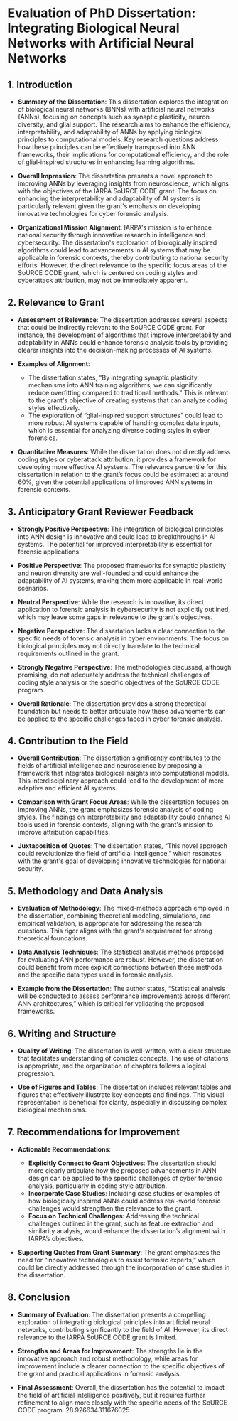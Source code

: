 # Evaluation of PhD Dissertation: Integrating Biological Neural Networks with Artificial Neural Networks

## 1. Introduction
- **Summary of the Dissertation**: This dissertation explores the integration of biological neural networks (BNNs) with artificial neural networks (ANNs), focusing on concepts such as synaptic plasticity, neuron diversity, and glial support. The research aims to enhance the efficiency, interpretability, and adaptability of ANNs by applying biological principles to computational models. Key research questions address how these principles can be effectively transposed into ANN frameworks, their implications for computational efficiency, and the role of glial-inspired structures in enhancing learning algorithms.

- **Overall Impression**: The dissertation presents a novel approach to improving ANNs by leveraging insights from neuroscience, which aligns with the objectives of the IARPA SoURCE CODE grant. The focus on enhancing the interpretability and adaptability of AI systems is particularly relevant given the grant's emphasis on developing innovative technologies for cyber forensic analysis.

- **Organizational Mission Alignment**: IARPA's mission is to enhance national security through innovative research in intelligence and cybersecurity. The dissertation's exploration of biologically inspired algorithms could lead to advancements in AI systems that may be applicable in forensic contexts, thereby contributing to national security efforts. However, the direct relevance to the specific focus areas of the SoURCE CODE grant, which is centered on coding styles and cyberattack attribution, may not be immediately apparent.

## 2. Relevance to Grant
- **Assessment of Relevance**: The dissertation addresses several aspects that could be indirectly relevant to the SoURCE CODE grant. For instance, the development of algorithms that improve interpretability and adaptability in ANNs could enhance forensic analysis tools by providing clearer insights into the decision-making processes of AI systems.

- **Examples of Alignment**:
  - The dissertation states, “By integrating synaptic plasticity mechanisms into ANN training algorithms, we can significantly reduce overfitting compared to traditional methods.” This is relevant to the grant's objective of creating systems that can analyze coding styles effectively.
  - The exploration of “glial-inspired support structures” could lead to more robust AI systems capable of handling complex data inputs, which is essential for analyzing diverse coding styles in cyber forensics.

- **Quantitative Measures**: While the dissertation does not directly address coding styles or cyberattack attribution, it provides a framework for developing more effective AI systems. The relevance percentile for this dissertation in relation to the grant’s focus could be estimated at around 60%, given the potential applications of improved ANN systems in forensic contexts.

## 3. Anticipatory Grant Reviewer Feedback
- **Strongly Positive Perspective**: The integration of biological principles into ANN design is innovative and could lead to breakthroughs in AI systems. The potential for improved interpretability is essential for forensic applications.

- **Positive Perspective**: The proposed frameworks for synaptic plasticity and neuron diversity are well-founded and could enhance the adaptability of AI systems, making them more applicable in real-world scenarios.

- **Neutral Perspective**: While the research is innovative, its direct application to forensic analysis in cybersecurity is not explicitly outlined, which may leave some gaps in relevance to the grant's objectives.

- **Negative Perspective**: The dissertation lacks a clear connection to the specific needs of forensic analysis in cyber environments. The focus on biological principles may not directly translate to the technical requirements outlined in the grant.

- **Strongly Negative Perspective**: The methodologies discussed, although promising, do not adequately address the technical challenges of coding style analysis or the specific objectives of the SoURCE CODE program.

- **Overall Rationale**: The dissertation provides a strong theoretical foundation but needs to better articulate how these advancements can be applied to the specific challenges faced in cyber forensic analysis.

## 4. Contribution to the Field
- **Overall Contribution**: The dissertation significantly contributes to the fields of artificial intelligence and neuroscience by proposing a framework that integrates biological insights into computational models. This interdisciplinary approach could lead to the development of more adaptive and efficient AI systems.

- **Comparison with Grant Focus Areas**: While the dissertation focuses on improving ANNs, the grant emphasizes forensic analysis of coding styles. The findings on interpretability and adaptability could enhance AI tools used in forensic contexts, aligning with the grant's mission to improve attribution capabilities.

- **Juxtaposition of Quotes**: The dissertation states, “This novel approach could revolutionize the field of artificial intelligence,” which resonates with the grant's goal of developing innovative technologies for national security.

## 5. Methodology and Data Analysis
- **Evaluation of Methodology**: The mixed-methods approach employed in the dissertation, combining theoretical modeling, simulations, and empirical validation, is appropriate for addressing the research questions. This rigor aligns with the grant's requirement for strong theoretical foundations.

- **Data Analysis Techniques**: The statistical analysis methods proposed for evaluating ANN performance are robust. However, the dissertation could benefit from more explicit connections between these methods and the specific data types used in forensic analysis.

- **Example from the Dissertation**: The author states, “Statistical analysis will be conducted to assess performance improvements across different ANN architectures,” which is critical for validating the proposed frameworks.

## 6. Writing and Structure
- **Quality of Writing**: The dissertation is well-written, with a clear structure that facilitates understanding of complex concepts. The use of citations is appropriate, and the organization of chapters follows a logical progression.

- **Use of Figures and Tables**: The dissertation includes relevant tables and figures that effectively illustrate key concepts and findings. This visual representation is beneficial for clarity, especially in discussing complex biological mechanisms.

## 7. Recommendations for Improvement
- **Actionable Recommendations**:
  - **Explicitly Connect to Grant Objectives**: The dissertation should more clearly articulate how the proposed advancements in ANN design can be applied to the specific challenges of cyber forensic analysis, particularly in coding style attribution.
  - **Incorporate Case Studies**: Including case studies or examples of how biologically inspired ANNs could address real-world forensic challenges would strengthen the relevance to the grant.
  - **Focus on Technical Challenges**: Addressing the technical challenges outlined in the grant, such as feature extraction and similarity analysis, would enhance the dissertation’s alignment with IARPA’s objectives.

- **Supporting Quotes from Grant Summary**: The grant emphasizes the need for “innovative technologies to assist forensic experts,” which could be directly addressed through the incorporation of case studies in the dissertation.

## 8. Conclusion
- **Summary of Evaluation**: The dissertation presents a compelling exploration of integrating biological principles into artificial neural networks, contributing significantly to the field of AI. However, its direct relevance to the IARPA SoURCE CODE grant is limited.

- **Strengths and Areas for Improvement**: The strengths lie in the innovative approach and robust methodology, while areas for improvement include a clearer connection to the specific objectives of the grant and practical applications in forensic analysis.

- **Final Assessment**: Overall, the dissertation has the potential to impact the field of artificial intelligence positively, but it requires further refinement to align more closely with the specific needs of the SoURCE CODE program. 28.926634311676025